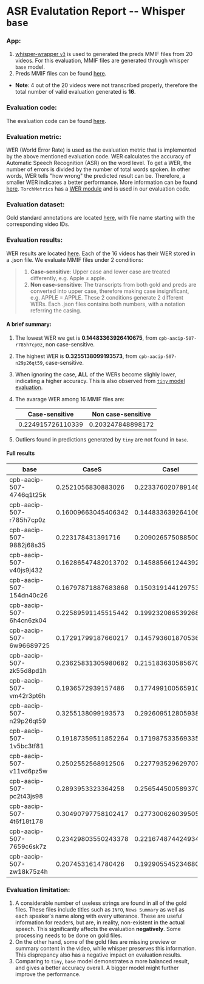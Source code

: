 # ASR Evalutation Report -- Whisper `base`

### App:
1. [whisper-wrapper `v3`](https://github.com/clamsproject/app-whisper-wrapper) is used to generated the preds MMIF files from 20 videos. For this evaluation, MMIF files are generated through whisper `base` model. 
2. Preds MMIF files can be found [here](https://github.com/clamsproject/aapb-evaluations/tree/2-asr-eval/asr_eval/preds%40whisper-wrapper-base%40aapb-collaboration-21).
* **Note**: 4 out of the 20 videos were not transcribed properly, therefore the total number of valid evaluation generated is **16**.

### Evaluation code: 
The evaluation code can be found [here](https://github.com/clamsproject/aapb-evaluations/tree/2-asr-eval/asr_eval).

### Evaluation metric: 
WER (World Error Rate) is used as the evaluation metric that is implemented by the above mentioned evaluation code. WER calculates the accuracy of Automatic Speech Recognition (ASR) on the word level. To get a WER, the number of errors is divided by the number of total words spoken. In other words, WER tells "how wrong" the predicted result can be. Therefore, a smaller WER indicates a better performance. More information can be found [here](https://en.wikipedia.org/wiki/Word_error_rate).
`TorchMetrics` has a [WER module](https://torchmetrics.readthedocs.io/en/stable/text/word_error_rate.html) and is used in our evaluation code.

### Evaluation dataset: 
Gold standard annotations are located [here](https://github.com/clamsproject/aapb-collaboration/tree/21-undocumented-changes/21), with file name starting with the corresponding video IDs.

### Evaluation results: 
WER results are located [here](https://github.com/clamsproject/aapb-evaluations/tree/2-asr-eval/asr_eval/wer_base_results). Each of the 16 videos has their WER stored in a .json file.
We evaluate MMIF files under 2 conditions:
>1. **Case-sensitive**: Upper case and lower case are treated differently, e.g. Apple ≠ apple. 
>2. **Non case-sensitive**: The transcripts from both gold and preds are converted into upper case, therefore making case insignificant, e.g. APPLE = APPLE.
These 2 conditions generate 2 different WERs. Each .json files contains both numbers, with a notation referring the casing.

#### A brief summary:
1. The lowest WER we get is **0.14483363926410675**, from `cpb-aacip-507-r785h7cp0z`, non case-sensitive.
2. The highest WER is **0.3255138099193573**, from `cpb-aacip-507-n29p26qt59`, case-sensitive. 
3. When ignoring the case, **ALL** of the WERs become slighly lower, indicating a higher accuracy. This is also observed from [`tiny` model evaluation](https://github.com/clamsproject/aapb-evaluations/blob/2-asr-eval/asr_eval/report-20230725-preds%40whisper-wrapper-tiny%40aapb-collaboration-21.md).
4. The avarage WER among 16 MMIF files are:
   
    | Case-sensitive   | Non case-sensitive|
    | -----------      | -----------       |
    | 0.224915726110339| 0.203247848898172 |
5. Outliers found in predictions generated by `tiny` are not found in `base`. 

#### Full results
| base | CaseS | CaseI |
| --- | --- | --- |
| cpb-aacip-507-4746q1t25k | 0.2521056830883026 | 0.22337602078914642 |
| cpb-aacip-507-r785h7cp0z | 0.16009663045406342 | 0.14483363926410675 |
| cpb-aacip-507-9882j68s35 | 0.223178431391716 | 0.20902657508850098 |
| cpb-aacip-507-v40js9j432 | 0.16286547482013702 | 0.1458856612443924 |
| cpb-aacip-507-154dn40c26 | 0.16797871887683868 | 0.1503191441297531 |
| cpb-aacip-507-6h4cn6zk04 | 0.22589591145515442 | 0.1992320865392685 |
| cpb-aacip-507-6w96689725 | 0.17291799187660217 | 0.1457936018705368 |
| cpb-aacip-507-zk55d8pd1h | 0.23625831305980682 | 0.21518363058567047 |
| cpb-aacip-507-vm42r3pt6h | 0.1936572939157486 | 0.17749910056591034 |
| cpb-aacip-507-n29p26qt59 | 0.3255138099193573 | 0.2926095128059387 |
| cpb-aacip-507-1v5bc3tf81 | 0.19187359511852264 | 0.17198753356933594 |
| cpb-aacip-507-v11vd6pz5w | 0.2502552568912506 | 0.22779352962970734 |
| cpb-aacip-507-pc2t43js98 | 0.2893953323364258 | 0.2565445005893707 |
| cpb-aacip-507-4t6f18t178 | 0.30490797758102417 | 0.277300626039505 |
| cpb-aacip-507-7659c6sk7z | 0.23429803550243378 | 0.2216748744249344 |
| cpb-aacip-507-zw18k75z4h | 0.2074531614780426 | 0.19290554523468018 |



### Evaluation limitation: 
1. A considerable number of useless strings are found in all of the gold files. These files include titles such as `INFO`, `News Summary` as well as each speaker's name along with every utterance. These are useful information for readers, but are, in reality, non-existent in the actual speech. This significantly affects the evaluation **negatively**. Some processing needs to be done on gold files.
2. On the other hand, some of the gold files are missing preview or summary content in the video, while whisper preserves this information. This disprepancy also has a negative impact on evaluation results. 
3. Comparing to `tiny`, `base` model demonstrates a more balanced result, and gives a better accuracy overall. A bigger model might further improve the performance.
